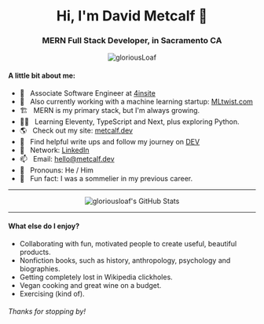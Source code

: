 <h1 align="center">Hi, I'm David Metcalf 👋</h1>
<h3 align="center">MERN Full Stack Developer, in Sacramento CA</h3>

<p align="center"> <img src="https://komarev.com/ghpvc/?username=gloriousLoaf" alt="gloriousLoaf" /> </p>

#### A little bit about me:

- 🔭 &nbsp; Associate Software Engineer at
  [4insite](https://4insite.com/)
- 🔭 &nbsp; Also currently working with a machine learning startup:
  [MLtwist.com](https://mltwist.com)
- 🏗 &nbsp; MERN is my primary stack, but I'm always growing.
- 👨‍💻 &nbsp; Learning Eleventy, TypeScript and Next, plus exploring Python.
- 🌎 &nbsp; Check out my site: [metcalf.dev](https://metcalf.dev)
- 📝 &nbsp; Find helpful write ups and follow my journey on
  [DEV](https://dev.to/gloriousloaf)
- 🤳 &nbsp; Network: [LinkedIn](https://www.linkedin.com/in/david-codes)
- 📫 &nbsp; Email: [hello@metcalf.dev](mailto:hello@metcalf.dev)
- 🦄 &nbsp; Pronouns: He / Him
- 🍷 &nbsp; Fun fact: I was a sommelier in my previous career.

---

<p align="center"><img align="center" src="https://github-readme-stats.vercel.app/api?username=gloriousloaf&show_icons=true" alt="gloriousloaf's GitHub Stats" /></p>

---

#### What else do I enjoy?

- Collaborating with fun, motivated people to create useful, beautiful products.
- Nonfiction books, such as history, anthropology, psychology and biographies.
- Getting completely lost in Wikipedia clickholes.
- Vegan cooking and great wine on a budget.
- Exercising (kind of).

###### Thanks for stopping by!
